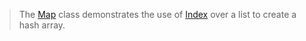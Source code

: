> The [Map](http://code.google.com/p/lxl/source/browse/trunk/src/lxl/Map.java) class demonstrates the use of [Index](http://code.google.com/p/lxl/source/browse/trunk/src/lxl/Index.java) over a list to create a hash array.